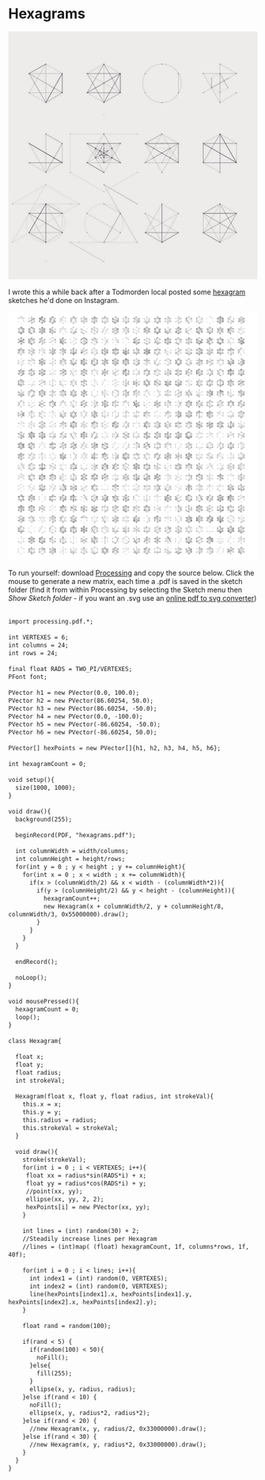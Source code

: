 # Hexagrams

![Hexagrams Image](screenshot2.png)

I wrote this a while back after a Todmorden local posted some [hexagram](https://en.wikipedia.org/wiki/Hexagram) sketches he'd done on Instagram.

![Hexagrams Image](screenshot1.png)

To run yourself: download [Processing](https://processing.org) and copy the source below. Click the mouse to generate a new matrix, each time a .pdf is saved in the sketch folder (find it from within Processing by selecting the Sketch menu then _Show Sketch folder_ - if you want an .svg use an [online pdf to svg converter](https://cloudconvert.com/pdf-to-svg))

```

import processing.pdf.*;

int VERTEXES = 6;
int columns = 24;
int rows = 24;

final float RADS = TWO_PI/VERTEXES;
PFont font;

PVector h1 = new PVector(0.0, 100.0);
PVector h2 = new PVector(86.60254, 50.0);
PVector h3 = new PVector(86.60254, -50.0);
PVector h4 = new PVector(0.0, -100.0);
PVector h5 = new PVector(-86.60254, -50.0);
PVector h6 = new PVector(-86.60254, 50.0);

PVector[] hexPoints = new PVector[]{h1, h2, h3, h4, h5, h6};

int hexagramCount = 0;

void setup(){
  size(1000, 1000);
}

void draw(){
  background(255);

  beginRecord(PDF, "hexagrams.pdf");

  int columnWidth = width/columns;
  int columnHeight = height/rows;
  for(int y = 0 ; y < height ; y += columnHeight){
    for(int x = 0 ; x < width ; x += columnWidth){
      if(x > (columnWidth/2) && x < width - (columnWidth*2)){
        if(y > (columnHeight/2) && y < height - (columnHeight)){
          hexagramCount++;
          new Hexagram(x + columnWidth/2, y + columnHeight/8, columnWidth/3, 0x55000000).draw();
        }
      }
    }
  }

  endRecord();

  noLoop();
}

void mousePressed(){
  hexagramCount = 0;
  loop();
}

class Hexagram{

  float x;
  float y;
  float radius;
  int strokeVal;

  Hexagram(float x, float y, float radius, int strokeVal){
    this.x = x;
    this.y = y;
    this.radius = radius;
    this.strokeVal = strokeVal;
  }

  void draw(){
    stroke(strokeVal);
    for(int i = 0 ; i < VERTEXES; i++){
     float xx = radius*sin(RADS*i) + x;
     float yy = radius*cos(RADS*i) + y;
     //point(xx, yy);
     ellipse(xx, yy, 2, 2);
     hexPoints[i] = new PVector(xx, yy);
    }

    int lines = (int) random(30) + 2;
    //Steadily increase lines per Hexagram
    //lines = (int)map( (float) hexagramCount, 1f, columns*rows, 1f, 40f);

    for(int i = 0 ; i < lines; i++){
      int index1 = (int) random(0, VERTEXES);
      int index2 = (int) random(0, VERTEXES);
      line(hexPoints[index1].x, hexPoints[index1].y, hexPoints[index2].x, hexPoints[index2].y);
    }

    float rand = random(100);

    if(rand < 5) {
      if(random(100) < 50){
        noFill();
      }else{
        fill(255);
      }
      ellipse(x, y, radius, radius);
    }else if(rand < 10) {
      noFill();
      ellipse(x, y, radius*2, radius*2);
    }else if(rand < 20) {
      //new Hexagram(x, y, radius/2, 0x33000000).draw();
    }else if(rand < 30) {
      //new Hexagram(x, y, radius*2, 0x33000000).draw();
    }
  }
}

```
